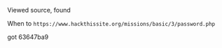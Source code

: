Viewed source, found

<input type="hidden" name="file" value="password.php" />


When to `https://www.hackthissite.org/missions/basic/3/password.php`

got 63647ba9
